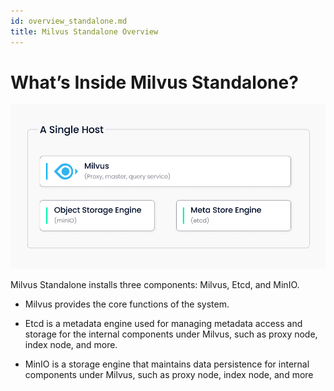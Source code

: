 ```yaml
---
id: overview_standalone.md
title: Milvus Standalone Overview
---
```


# What’s Inside Milvus Standalone?

![Milvus Standalone](../../../../assets//single_host.jpeg)


Milvus Standalone installs three components: Milvus, Etcd, and MinIO.

- Milvus provides the core functions of the system.

- Etcd is a metadata engine used for managing metadata access and storage for the internal components under Milvus, such as proxy node, index node, and more.

- MinIO is a storage engine that maintains data persistence for internal components under Milvus, such as proxy node, index node, and more
